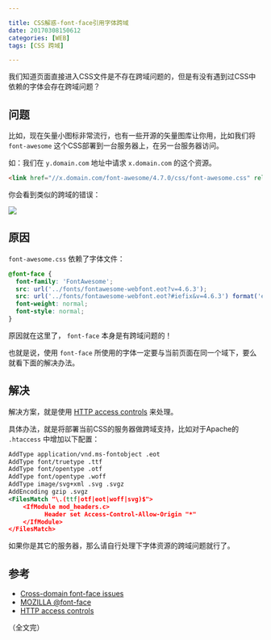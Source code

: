 ```yaml
---

title: CSS解惑-font-face引用字体跨域
date: 20170308150612
categories: [WEB]
tags: [CSS 跨域]

---
```


我们知道页面直接进入CSS文件是不存在跨域问题的，但是有没有遇到过CSS中依赖的字体会存在跨域问题？

## 问题

比如，现在矢量小图标非常流行，也有一些开源的矢量图库让你用，比如我们将 `font-awesome` 这个CSS部署到一台服务器上，在另一台服务器访问。

如：我们在 `y.domain.com` 地址中请求 `x.domain.com` 的这个资源。

```html
<link href="//x.domain.com/font-awesome/4.7.0/css/font-awesome.css" rel="stylesheet">
```

你会看到类似的跨域的错误：

![](http://i.imgur.com/59cJ7z4.png)

## 原因

`font-awesome.css` 依赖了字体文件：

```css
@font-face {
  font-family: 'FontAwesome';
  src: url('../fonts/fontawesome-webfont.eot?v=4.6.3');
  src: url('../fonts/fontawesome-webfont.eot?#iefix&v=4.6.3') format('embedded-opentype'), url('../fonts/fontawesome-webfont.woff2?v=4.6.3') format('woff2'), url('../fonts/fontawesome-webfont.woff?v=4.6.3') format('woff'), url('../fonts/fontawesome-webfont.ttf?v=4.6.3') format('truetype'), url('../fonts/fontawesome-webfont.svg?v=4.6.3#fontawesomeregular') format('svg');
  font-weight: normal;
  font-style: normal;
}
```

原因就在这里了， `font-face` 本身是有跨域问题的！

也就是说，使用 `font-face` 所使用的字体一定要与当前页面在同一个域下，要么就看下面的解决办法。

## 解决

解决方案，就是使用 [HTTP access controls](https://developer.mozilla.org/en-US/docs/Web/HTTP/Access_control_CORS) 来处理。

具体办法，就是将部署当前CSS的服务器做跨域支持，比如对于Apache的 `.htaccess` 中增加以下配置：

```xml
AddType application/vnd.ms-fontobject .eot
AddType font/truetype .ttf
AddType font/opentype .otf
AddType font/opentype .woff
AddType image/svg+xml .svg .svgz
AddEncoding gzip .svgz
<FilesMatch "\.(ttf|otf|eot|woff|svg)$">
	<IfModule mod_headers.c>
	      Header set Access-Control-Allow-Origin "*"
	</IfModule>
</FilesMatch>
```

如果你是其它的服务器，那么请自行处理下字体资源的跨域问题就行了。

## 参考

* [Cross-domain font-face issues](http://stackoverflow.com/questions/8245464/cross-domain-font-face-issues)
* [MOZILLA @font-face](https://developer.mozilla.org/zh-CN/docs/Web/CSS/@font-face)
* [HTTP access controls](https://developer.mozilla.org/en-US/docs/Web/HTTP/Access_control_CORS)

（全文完）
